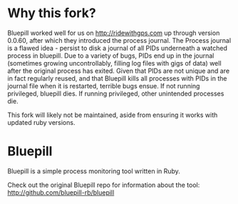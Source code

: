 # Why this fork?
Bluepill worked well for us on http://ridewithgps.com up through version 0.0.60, after which they introduced the process journal.  The Process journal is a flawed idea - persist to disk a journal of all PIDs underneath a watched process in bluepill.  Due to a variety of bugs, PIDs end up in the journal (sometimes growing uncontrollably, filling log files with gigs of data) well after the original process has exited.  Given that PIDs are not unique and are in fact regularly reused, and that Bluepill kills all processes with PIDs in the journal file when it is restarted, terrible bugs ensue.  If not running privileged, bluepill dies.  If running privileged, other unintended processes die.

This fork will likely not be maintained, aside from ensuring it works with updated ruby versions.


# Bluepill
Bluepill is a simple process monitoring tool written in Ruby.

Check out the original Bluepill repo for information about the tool:  http://github.com/bluepill-rb/bluepill
